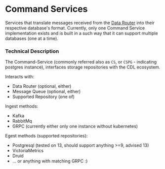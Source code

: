 # Command Services
Services that translate messages received from the [Data Router][data-router] into their respective database's format.
Currently, only one Command Service implementation exists and is built in a such way that it can support multiple
databases (one at a time).

### Technical Description
The Command-Service (commonly referred also as `CS`, or `CSPG` - indicating postgres instance), interfaces storage
repositories with the CDL ecosystem.

Interacts with:

- Data Router (optional, either)
- Message Queue (optional, either)
- Supported Repository (one of)

Ingest methods:

- Kafka
- RabbitMq
- GRPC (currently either only one instance without kubernetes)

Egest methods (supported repositories):

- Postgresql (tested on 13, should support anything >=9, advised 13)
- VictoriaMetrics
- Druid
- ... or anything with matching GRPC :)

[data-router]: data_router.md
